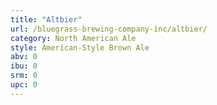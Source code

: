 ```yaml
---
title: "Altbier"
url: /bluegrass-brewing-company-inc/altbier/
category: North American Ale
style: American-Style Brown Ale
abv: 0
ibu: 0
srm: 0
upc: 0
---
```


